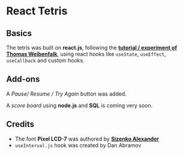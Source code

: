 # React Tetris

## Basics

The tetris was built on **react.js**, following the [**tutorial / experiment of Thomas Weibenfalk**](https://www.youtube.com/watch?v=ZGOaCxX8HIU), using react hooks like `useState`, `useEffect`, `useCallback` and custom hooks.

## Add-ons

A _Pause/ Resume / Try Again_ button was added.

A _score board_ using **node.js** and **SQL** is coming very soon.

## Credits

-   The font **Pixel LCD-7** was authored by [**Sizenko Alexander**](www.styleseven.com)
-   `useInterval.js` hook was created by Dan Abramov
